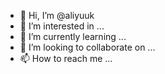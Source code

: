 - 👋 Hi, I’m @aliyuuk
- 👀 I’m interested in ...
- 🌱 I’m currently learning ...
- 💞️ I’m looking to collaborate on ...
- 📫 How to reach me ...

<!---
aliyuuk/aliyuuk is a ✨ special ✨ repository because its `README.md` (this file) appears on your GitHub profile.
You can click the Preview link to take a look at your changes.
--->
